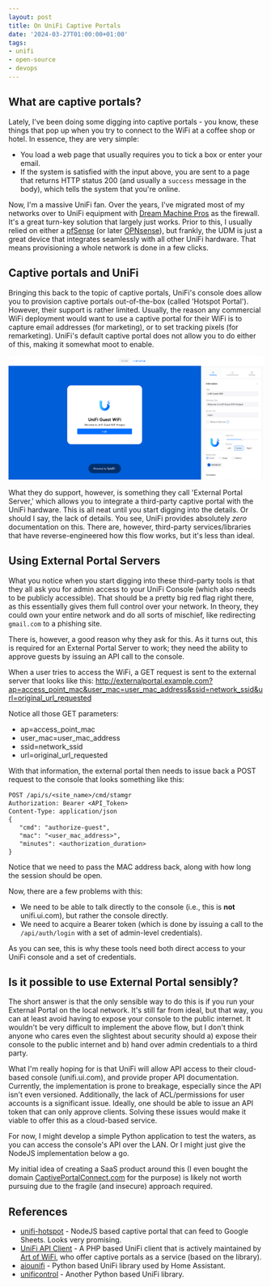 ```yaml
---
layout: post
title: On UniFi Captive Portals
date: '2024-03-27T01:00:00+01:00'
tags:
- unifi
- open-source
- devops
---
```


## What are captive portals?

Lately, I've been doing some digging into captive portals - you know, these things that pop up when you try to connect to the WiFi at a coffee shop or hotel. In essence, they are very simple:

* You load a web page that usually requires you to tick a box or enter your email.
* If the system is satisfied with the input above, you are sent to a page that returns HTTP status 200 (and usually a `success` message in the body), which tells the system that you're online.

Now, I'm a massive UniFi fan. Over the years, I've migrated most of my networks over to UniFi equipment with [Dream Machine Pros](https://store.ui.com/us/en/collections/unifi-dream-machine/products/udm-pro) as the firewall. It's a great turn-key solution that largely just works. Prior to this, I usually relied on either a [pfSense](https://www.pfsense.org/) (or later [OPNsense](https://opnsense.org/)), but frankly, the UDM is just a great device that integrates seamlessly with all other UniFi hardware. That means provisioning a whole network is done in a few clicks.

## Captive portals and UniFi

Bringing this back to the topic of captive portals, UniFi's console does allow you to provision captive portals out-of-the-box (called 'Hotspot Portal'). However, their support is rather limited. Usually, the reason any commercial WiFi deployment would want to use a captive portal for their WiFi is to capture email addresses (for marketing), or to set tracking pixels (for remarketing). UniFi's default captive portal does not allow you to do either of this, making it somewhat moot to enable.

![UniFi's built-in hotspot/captive portal](/assets/unifi-built-in-captive-portal.png)

What they do support, however, is something they call 'External Portal Server,' which allows you to integrate a third-party captive portal with the UniFi hardware. This is all neat until you start digging into the details. Or should I say, the lack of details. You see, UniFi provides absolutely *zero* documentation on this. There are, however, third-party services/libraries that have reverse-engineered how this flow works, but it's less than ideal.

## Using External Portal Servers

What you notice when you start digging into these third-party tools is that they all ask you for admin access to your UniFi Console (which also needs to be publicly accessible). That should be a pretty big red flag right there, as this essentially gives them full control over your network. In theory, they could own your entire network and do all sorts of mischief, like redirecting `gmail.com` to a phishing site.

There is, however, a good reason why they ask for this. As it turns out, this is required for an External Portal Server to work; they need the ability to approve guests by issuing an API call to the console.

When a user tries to access the WiFi, a GET request is sent to the external server that looks like this:
http://externalportal.example.com?ap=access_point_mac&user_mac=user_mac_address&ssid=network_ssid&url=original_url_requested

Notice all those GET parameters:

* ap=access_point_mac
* user_mac=user_mac_address
* ssid=network_ssid
* url=original_url_requested

With that information, the external portal then needs to issue back a POST request to the console that looks something like this:

```
POST /api/s/<site_name>/cmd/stamgr
Authorization: Bearer <API_Token>
Content-Type: application/json
{
   "cmd": "authorize-guest",
   "mac": "<user_mac_address>",
   "minutes": <authorization_duration>
}
```

Notice that we need to pass the MAC address back, along with how long the session should be open.

Now, there are a few problems with this:

* We need to be able to talk directly to the console (i.e., this is **not** unifi.ui.com), but rather the console directly.
* We need to acquire a Bearer token (which is done by issuing a call to the `/api/auth/login` with a set of admin-level credentials).

As you can see, this is why these tools need both direct access to your UniFi console and a set of credentials.

## Is it possible to use External Portal sensibly?

The short answer is that the only sensible way to do this is if you run your External Portal on the local network. It's still far from ideal, but that way, you can at least avoid having to expose your console to the public internet. It wouldn't be very difficult to implement the above flow, but I don't think anyone who cares even the slightest about security should a) expose their console to the public internet and b) hand over admin credentials to a third party.

What I'm really hoping for is that UniFi will allow API access to their cloud-based console (unifi.ui.com), and provide proper API documentation. Currently, the implementation is prone to breakage, especially since the API isn't even versioned. Additionally, the lack of ACL/permissions for user accounts is a significant issue. Ideally, one should be able to issue an API token that can only approve clients. Solving these issues would make it viable to offer this as a cloud-based service.

For now, I might develop a simple Python application to test the waters, as you can access the console's API over the LAN. Or I might just give the NodeJS implementation below a go.

My initial idea of creating a SaaS product around this (I even bought the domain [CaptivePortalConnect.com](https://captiveportalconnect.com/) for the purpose) is likely not worth pursuing due to the fragile (and insecure) approach required.

## References

* [unifi-hotspot](https://github.com/woodjme/unifi-hotspot) - NodeJS based captive portal that can feed to Google Sheets. Looks very promising.
* [UniFi API Client](https://github.com/Art-of-WiFi/UniFi-API-client) - A PHP based UniFi client that is actively maintained by [Art of WiFi](https://artofwifi.net), who offer captive portals as a service (based on the library).
* [aiounifi](https://github.com/Kane610/aiounifi) - Python based UniFi library used by Home Assistant.
* [unificontrol](https://github.com/nickovs/unificontrol) - Another Python based UniFi library.